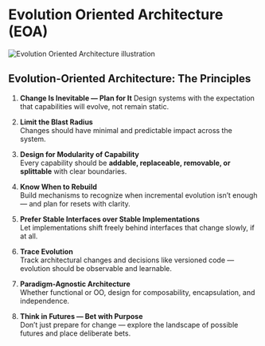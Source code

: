 # Evolution Oriented Architecture (EOA)

![Evolution Oriented Architecture
illustration](./evolution-oriented-architecture.png)

## Evolution-Oriented Architecture: The Principles

1.  **Change Is Inevitable — Plan for It**
    Design systems with the expectation that capabilities will evolve, not remain static.

2.  **Limit the Blast Radius**\
    Changes should have minimal and predictable impact across the system.

3.  **Design for Modularity of Capability**\
    Every capability should be **addable, replaceable, removable, or splittable** with clear boundaries.

4.  **Know When to Rebuild**\
    Build mechanisms to recognize when incremental evolution isn’t enough — and plan for resets with clarity.

5.  **Prefer Stable Interfaces over Stable Implementations**\
    Let implementations shift freely behind interfaces that change slowly, if at all.

6.  **Trace Evolution**\
    Track architectural changes and decisions like versioned code — evolution should be observable and learnable.

7.  **Paradigm-Agnostic Architecture**\
    Whether functional or OO, design for composability, encapsulation, and independence.

8.  **Think in Futures — Bet with Purpose**\
    Don’t just prepare for change — explore the landscape of possible futures and place deliberate bets.

